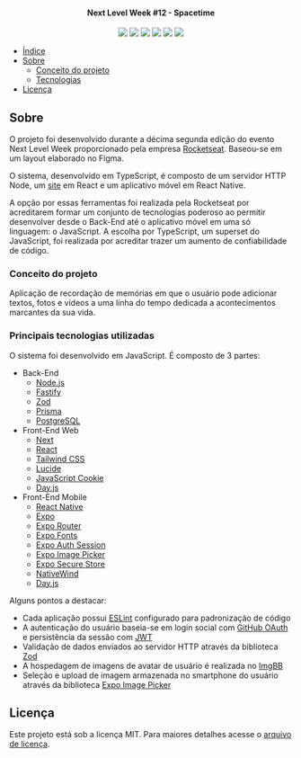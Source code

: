 <h4 align="center"> 
  Next Level Week #12 - Spacetime
</h4>

<div align="center">
  <img src="https://img.shields.io/github/repo-size/marcel099/rs-nlw-12-spacetime.svg">
  <img src="https://img.shields.io/github/last-commit/marcel099/rs-nlw-12-spacetime.svg">
  <img src="https://img.shields.io/github/issues/marcel099/rs-nlw-12-spacetime.svg">
  <img src="https://img.shields.io/github/issues-closed/marcel099/rs-nlw-12-spacetime.svg">
  <img src="https://img.shields.io/github/license/marcel099/rs-nlw-12-spacetime.svg">
  <img src="https://img.shields.io/github/stars/marcel099/rs-nlw-12-spacetime.svg?style=social">
</div>

* [Índice](#índice)
* [Sobre](#sobre)
  * [Conceito do projeto](#conceito-do-projeto)
  * [Tecnologias](#principais-tecnologias-utilizadas)
* [Licença](#licença)

## Sobre

O projeto foi desenvolvido durante a décima segunda edição do evento Next Level Week proporcionado pela empresa [Rocketseat](https://rocketseat.com.br/). Baseou-se em um layout elaborado no Figma.

O sistema, desenvolvido em TypeScript, é composto de um servidor HTTP Node, um [site](https://spacetime.marcel099.vercel.app/) em React e um aplicativo móvel em React Native.

A opção por essas ferramentas foi realizada pela Rocketseat por acreditarem formar um conjunto de tecnologias poderoso ao permitir desenvolver desde o Back-End até o aplicativo móvel em uma só linguagem: o JavaScript. A escolha por TypeScript, um superset do JavaScript, foi realizada por acreditar trazer um aumento de confiabilidade de código.

### Conceito do projeto

Aplicação de recordação de memórias em que o usuário pode adicionar textos, fotos e vídeos a uma linha do tempo dedicada a acontecimentos marcantes da sua vida.

### Principais tecnologias utilizadas

O sistema foi desenvolvido em JavaScript. É composto de 3 partes:

- Back-End
  - [Node.js](https://nodejs.org/en/)
  - [Fastify](https://fastify.io/)
  - [Zod](https://zod.dev/)
  - [Prisma](https://www.prisma.io/)
  - [PostgreSQL](https://www.postgresql.org/)
- Front-End Web
  - [Next](https://nextjs.org/)
  - [React](https://react.dev/)
  - [Tailwind CSS](https://tailwindcss.com/)
  - [Lucide](https://lucide.dev/)
  - [JavaScript Cookie](https://www.npmjs.com/package/js-cookie)
  - [Day.js](https://day.js.org/)
- Front-End Mobile
  - [React Native](https://reactnative.dev/)
  - [Expo](https://expo.dev/)
  - [Expo Router](https://docs.expo.dev/routing/introduction/)
  - [Expo Fonts](https://docs.expo.dev/develop/user-interface/fonts/)
  - [Expo Auth Session](https://docs.expo.dev/versions/latest/sdk/auth-session/)
  - [Expo Image Picker](https://docs.expo.dev/versions/latest/sdk/imagepicker/)
  - [Expo Secure Store](https://docs.expo.dev/versions/latest/sdk/securestore/)
  - [NativeWind](https://nativewind.dev/)
  - [Day.js](https://day.js.org/)

Alguns pontos a destacar:

- Cada aplicação possui [ESLint](https://eslint.org/) configurado para padronização de código
- A autenticação do usuário baseia-se em login social com [GitHub OAuth](https://developer.github.com/v3/oauth/) e persistência da sessão com [JWT](https://jwt.io/)
- Validação de dados enviados ao servidor HTTP através da biblioteca [Zod](https://zod.dev/)
- A hospedagem de imagens de avatar de usuário é realizada no [ImgBB](https://pt-br.imgbb.com/)
- Seleção e upload de imagem armazenada no smartphone do usuário através da biblioteca [Expo Image Picker](https://docs.expo.dev/versions/latest/sdk/imagepicker/)

## Licença

Este projeto está sob a licença MIT. Para maiores detalhes acesse o <a href="./LICENSE.md">arquivo de licença</a>.
